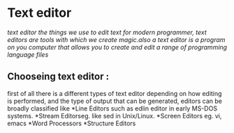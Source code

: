 # Text editor 

*text editor the things we use to edit text for  modern programmer, text editors are tools with which we create magic.also a text editor is a program on you computer that allows you to create and edit a range of programming language files*
## Chooseing text editor : 
first of all there is a different types of text editor depending on how editing is performed, and the type of output that can be generated, editors can be broadly classified like 
*Line Editors such as edlin editor in early MS-DOS systems.
*Stream Editorseg. like sed in Unix/Linux. 
*Screen Editors  eg. vi, emacs
*Word Processors 
*Structure Editors
